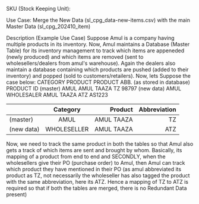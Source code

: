 SKU (Stock Keeping Unit):

Use Case: Merge the New Data (sl_cpg_data-new-items.csv) with the main Master Data (sl_cpg_202410_item)

Description (Example Use Case)
Suppose Amul is a company having multiple products in its inventory. Now, Amul maintains a Database (Master Table) for its inventory management to track which items are appeneded (newly produced) and which items are removed (sent to wholesellers/dealers from amul's warehouse). Again the dealers also maintain a database containing which products are pushed (added to their inventory) and popped (sold to customers/retailers).
Now, lets Suppose the case below:
            CATEGORY            PRODUCT        PRODUCT ABB. (as stored in database)  PRODUCT ID
(master)    AMUL                AMUL TAAZA     TZ                                    98797
(new data)  AMUL WHOLESALER     AMUL TAAZA     ATZ                                   AS1223

|              | Category        | Product      | Abbreviation    |
| :---         |    :----:       |         ---: |            ---: |
| (master)     | AMUL            | AMUL TAAZA   | TZ              |
| (new data)   | WHOLESELLER     | AMUL TAAZA   | ATZ             |

Now, we need to track the same product in both the tables so that Amul also gets a track of which items are sent and brought by whom. Basically, its mapping of a product from end to end and SECONDLY, when the wholesellers give their PO (purchase order) to Amul, then Amul can track which product they have mentioned in their PO (as amul abbreviated its product as TZ, not necessarily the wholeseller has also tagged the product with the same abbreviation, here its ATZ. Hence a mapping of TZ to ATZ is required so that if both the tables are merged, there is no Redundant Data present)

